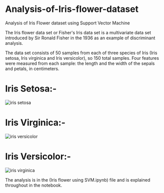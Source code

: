 # Analysis-of-Iris-flower-dataset
Analysis of Iris Flower dataset using Support Vector Machine

The Iris flower data set or Fisher's Iris data set is a multivariate data set introduced by Sir Ronald Fisher in the 1936 as an example of discriminant analysis.

The data set consists of 50 samples from each of three species of Iris (Iris setosa, Iris virginica and Iris versicolor), so 150 total samples. Four features were measured from each sample: the length and the width of the sepals and petals, in centimeters.

# Iris Setosa:-

![iris setosa](https://user-images.githubusercontent.com/39646018/52129391-67fda180-265d-11e9-9cc7-539fc9b6859c.jpg)

# Iris Virginica:-

![iris versicolor](https://user-images.githubusercontent.com/39646018/52129588-e0fcf900-265d-11e9-9309-8a49e095de2b.jpg)

# Iris Versicolor:-

![iris virginica](https://user-images.githubusercontent.com/39646018/52129601-e65a4380-265d-11e9-89a2-95d435d557d0.jpg)

The analysis is in the (Iris flower using SVM.ipynb) file and is explained throughout in the notebook.
